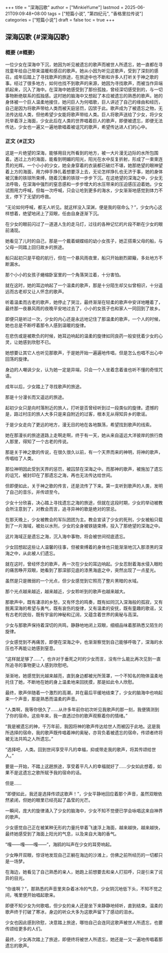 +++
title = "深海囚歌"
author = ["MinkieYume"]
lastmod = 2025-06-21T09:09:48+08:00
tags = ["短篇小说", "第四纪元", "香格里拉传说"]
categories = ["短篇小说"]
draft = false
toc = true
+++

## 深海囚歌 {#深海囚歌}


### 概要 {#概要}

一位少女在深海中下沉，她因为听见被遗忘的歌声而被世人所遗忘，她一直都在寻找童年给自己带来温暖和感召的歌声。她从小因为听见这歌声，受到了深刻的感召。成年后踏上了寻找歌声的旅途，在旅途中也不断和许多人打听关于神之歌的事。经过了很多地方，如何也找不到歌声的来源，她因为寻找歌声，而被当作异端抓起来，沉入了海中。在深海中她感受到了那份孤独，曾经深切感受到的，与一切事物断绝联系的孤独感。这时她的脑海中又想起了本应被遗忘的熟悉的歌声。她的身体被一个巨人温柔地接住，她问巨人为何唱歌，巨人讲述了自己的缘由和经历，自己是因为将歌声带给人类而被天庭惩罚，囚禁于此。歌声成为了被遗忘之物，无法传达给人类，但他希望少女能将歌声带给人类。巨人将歌声送给了少女，将少女托举着浮上海面，少女此后在人类的世界唱着巨人的歌声，即便被遗忘，即便无法传达，少女也一遍又一遍地歌唱着被诅咒的歌声，希望传达进人们的心中。


### 正文 {#正文}

这是一片绝望的深海，能够用目光所看到的地方，被一大片漫无边际的水所包围着。透过上方的海面，能看到明媚的阳光，阳光在水中反复折射，形成了一束束连贯的光辉。一个小小的少女，她全身穿着的衣装都已破烂不堪，她那绝望的眼神望着上方的海面，用力伸手挣扎着想要浮上去，无论怎样挣扎也无济于事，她的身体被沉重的铁球所束缚，随着沉重的铁球一步步下沉。在这绝望的深海之中，少女无法呼吸，在深海中强烈的窒息感和一步步增大的水压带来的压迫感压迫着她。少女试图用力呼喊，但每一次呼喊，只会让呛到更多的海水，少女渐渐地感觉到体力不支，停下了无望的呼救。

“无论如何呼喊，都无人听见。就这样没入深渊，便是我的宿命么？”，少女内心这样想着，绝望地闭上了双眼，任由自身逐渐下沉。

在少女的眼前闪过了一道道人生的走马灯，过往的各种记忆的片段不断在少女的眼前涌现。

她看见了儿时的自己，那是一个戴着蝴蝶结的幼小女孩子，她正搭乘父母的船，与父母一同踏上回归故乡的旅途。

船只起初只是平稳的航行，但在一个暴风雨夜里，船只开始剧烈颠簸，多处地方不断漏水。

那个小小的女孩子蜷缩卧室里的一个角落哭泣着，十分害怕。

就在这时，她的耳边响起了一个温柔的歌声，那是十分陌生却又似曾相识，十分遥远而古老却又让人怀念的歌声。

听着温柔而古老的歌声，她停止了哭泣，最终渐渐在轻柔的歌声中安详地睡着了，最终那一夜暴风雨的夜晚平安地过去了，小小的女孩子也和家人一同回到了故乡。

即便只是听过一次，少女的内心还是永远地记住了那温柔的歌声，一个人的时候，她也总是不断哼着那令人感到温暖的旋律。

在悲伤或是被欺负的时候，她耳边响起的温柔的旋律如同良药一般安抚着少女的心灵，让她感到欣慰不已。

她想要让其它人也听见那歌声，于是她开始一遍遍地传唱，但是怎么也唱不出心中回荡的旋律。

身边的人嘲讽少女，认为她一定是异端，只会一个人坐着念着谁也听不懂的奇怪咒语。

成年以后，少女踏上了寻找歌声的旅途。

那是十分漫长而又遥远的旅途。

起初少女只是向村落附近的旅人，打听是否曾经听到过一段类似的旋律。遗憾的是，路过村庄的旅人大多只是来自附近的过客，根本无从得知异乡的歌谣。

于是少女走向了更远的地方，漫无目的地在各地飘荡，希望找到歌声的线索。

她在那漫长的旅途道路上走啊走啊，终于有一天，她从来自遥远大洋彼岸的旅行商人那里，得知了一个古老的传说。

那是关于神之歌的传说，在很久很久以前，有一个天界而来的神明，将神的歌声，传唱给了人类。

那位神明因此受到天界的惩罚，被囚禁在深海之中。而那神的歌声，被施加了遗忘的诅咒，被封印在了那遗忘之海，再也无法传达给世间。

但即便如此，关于神之歌的传言，还是流传了下来。第一支听到歌声的人类，发明了自己的音乐，并传颂至今。

少女十分欣喜，决心踏上寻找遗忘之海的旅途，但就在这段时期，少女的举动被教会所注意到了，对教会而言，追寻异神的歌是绝对的禁忌。

在那天晚上，少女被教会的军队团团为主。教会宣读了少女的死刑，少女被船只载到了一片海域，被处以水刑，少女的全身被铁链束缚，投入了那绝望的深海之中。

这片海域正是遗忘之海，沉入海中事物，将会被世间彻底遗忘。

少女回想起这些让人温馨的往事，但被束缚着的身体也只能渐渐地沉入那漆黑的深海之中，从此被人们遗忘。

就在这时，曾经怀念的歌声，再一次在少女的耳边响起。少女忍耐着海水侵入眼睑的痛苦睁开双眼，她看到了那深部见底的漆黑海底之中，突然出现了一点星光。

虽然是只是微弱的一个光点，但少女感觉到它照亮了整片黑暗的水域。

那个光点越来越近，越来越近，少女聆听到的歌声也越来越大。

那歌声中，既有凄凉的乡愁，又有怀念的鸣奏，既有如同沉入深海般的孤寂，又有脱离深海的希望与勇气，既有哀伤的旋律，又有温柔的安抚，既有童趣的歌谣，又有古老的民俗，既有宇宙的神秘和辽阔，又蕴含着世界的奥秘与高深。

少女与那歌声保持着深切的共鸣，静静地地闭上双眼，细细品味着那熟悉又陌生的旋律。

少女感觉到不再痛苦，即便在深海之中，也渐渐察觉到自己能够呼吸了，深海的水压也不再能让她感到窒息。

“这样就足够了……”，也许对于垂死之时的少女而言，没有什么能比再次见到一直所追寻的事物更让人感到欣慰吧。

渐渐地，她感觉到光越来越亮，直到身边都被光所笼罩，一个不知名的物体温柔地托住了她，不断地在她的身上温柔地来回抚摸，那是如此令人欣慰。

最终，歌声伴随着一个激烈的高潮，并在最后平缓地结束了，少女的脑海中也响起来一个声音，那是熟悉而温柔的声音。

“人类啊，我等你很久了……从许多年前你初次听见我歌声的那一刻，我便猜测到了你的宿命。这些年来，我一直透过你的歌声观察着你的情绪。”

“我是被遗忘的神，千万年前，我因将神的歌声传达给世人而被囚于此地。这是我所选择的宿命，我的歌声既传唱着神的奥秘，亦背负着被遗忘的宿命，传颂者终将被无法共鸣之人所遗忘。”

“选择吧，人类。回到世间享受平凡的幸福，抑或带走我的歌声，将其传颂给世人。”

要是一开始，不踏上这趟旅途，享受着平凡人的幸福就好了……少女如此想着，如果不是这遗忘之歌所赋予我的宿命的话。

但是……

“即便如此，我还是选择传颂这歌声！”，少女平静地回应着那个声音，虽然双眼依然紧闭，但她的眼里已经亮起了晶莹的光芒。

一瞬间，庞大的旋律涌入了少女的脑海中，少女不知不觉便已学会咏唱这来自神界的歌声。

少女感觉自己正在被某种无形的力量托举着飞速浮上海面，越来越快，越来越快，最终她感受到了海面上阳光的气息，以及来自大海的香气。

“嘎——嘎——嘎——”，海鸥的叫声在少女的耳旁响起。

少女睁开双眼，惊讶地发现自己正躺在海边的沙滩上，仿佛之前所经历的一切都只是一场梦。

在海边，她看见了自己熟悉的亲人，她跑上前想要去和亲人打招呼，只是引来了诧异的目光。

“你谁啊？”，那熟悉的声音里夹杂着冰冷的气息，少女阴沉地低下头，不知不觉之间，嘴里便开始唱起歌来。

即便不知少女为何歌唱，但少女的亲人还是坐下来静静地倾听，直到结束。温柔的歌声终于打破了寒冰，身边的听众大多为这歌声留下了感动的泪水。

少女也因此感到欣慰，决意踏上旅途，哪怕自己会连同这歌声被世人所遗忘，也要传颂给更多的人们。

最终，少女再次踏上了旅途，即便终将被世人所遗忘，她还是一又一遍地传唱着那遗忘的歌声。
